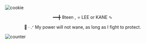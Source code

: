 ![cookie](https://static.wikia.nocookie.net/cookierunkingdom/images/7/78/Fx_cutscene_beast_episode02_04_1.png/revision/latest?cb=20240302065838)

<p align="center">━━╋ 8teen , ⟢ LEE or KANE     ∿</p>

<p align="center">   🪽      ‧ .ᐟ    My power will not wane, as long as I fight to protect.</p>

![counter](https://komarev.com/ghpvc/?username=KYABAHO&label=HOW+MANY+ANGELS+VIEWED_MY+PAGE)


